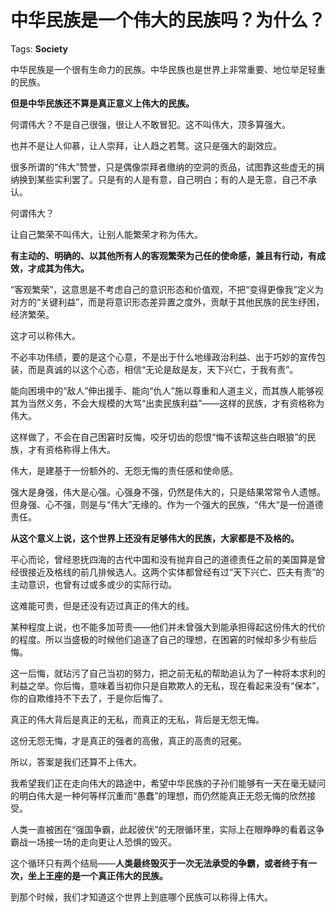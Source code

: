 # 中华民族是一个伟大的民族吗？为什么？

Tags: **Society**

中华民族是一个很有生命力的民族。中华民族也是世界上非常重要、地位举足轻重的民族。

**但是中华民族还不算是真正意义上伟大的民族。**

何谓伟大？不是自己很强，很让人不敢冒犯。这不叫伟大，顶多算强大。

也并不是让人仰慕，让人崇拜，让人趋之若鹜。这只是强大的副效应。

很多所谓的“伟大”赞誉，只是偶像崇拜者缴纳的空洞的贡品，试图靠这些虚无的捐纳换到某些实利罢了。只是有的人是有意，自己明白；有的人是无意，自己不承认。

何谓伟大？

让自己繁荣不叫伟大，让别人能繁荣才称为伟大。

**有主动的、明确的、以其他所有人的客观繁荣为己任的使命感，兼且有行动，有成效，才成其为伟大。**

“客观繁荣”，这意思是不考虑自己的意识形态和价值观，不把“变得更像我”定义为对方的“关键利益”，而是将意识形态差异置之度外，贡献于其他民族的民生纾困，经济繁荣。

这才可以称伟大。

不必丰功伟绩，要的是这个心意，不是出于什么地缘政治利益、出于巧妙的宣传包装，而是真诚的以这个心态，相信“无论是敌是友，天下兴亡，于我有责”。

能向困境中的“敌人”伸出援手、能向“仇人”施以尊重和人道主义，而其族人能够视其为当然义务，不会大规模的大骂“出卖民族利益”——这样的民族，才有资格称为伟大。

这样做了，不会在自己困窘时反悔，咬牙切齿的怨恨“悔不该帮这些白眼狼”的民族，才有资格称得上伟大。

伟大，是建基于一份额外的、无怨无悔的责任感和使命感。

强大是身强，伟大是心强。心强身不强，仍然是伟大的，只是结果常常令人遗憾。但身强、心不强，则是与“伟大”无缘的。作为一个强大的民族，“伟大“是一份道德责任。

**从这个意义上说，这个世界上还没有足够伟大的民族，大家都是不及格的。**

平心而论，曾经恩抚四海的古代中国和没有抛弃自己的道德责任之前的美国算是曾经很接近及格线的前几排候选人。这两个实体都曾经有过“天下兴亡、匹夫有责”的主动意识，也曾有过或多或少的实际行动。

这难能可贵，但是还没有迈过真正的伟大的线。

某种程度上说，也不能多加苛责——他们并未曾强大到能承担得起这份伟大的代价的程度。所以当盛极的时候他们追逐了自己的理想，在困窘的时候却多少有些后悔。

这一后悔，就玷污了自己当初的努力，把之前无私的帮助追认为了一种将本求利的利益之举。你后悔，意味着当初你只是自欺欺人的无私，现在看起来没有“保本”，你的自欺维持不下去了，于是你后悔了。

真正的伟大背后是真正的无私，而真正的无私，背后是无怨无悔。

这份无怨无悔，才是真正的强者的高傲，真正的高贵的冠冕。

所以，答案是我们还算不上伟大。

我希望我们正在走向伟大的路途中，希望中华民族的子孙们能够有一天在毫无疑问的明白伟大是一种何等样沉重而“愚蠢”的理想，而仍然能真正无怨无悔的欣然接受。

人类一直被困在“强国争霸，此起彼伏”的无限循环里，实际上在眼睁睁的看着这争霸战一场接一场的走向更让人恐惧的毁灭。

这个循环只有两个结局——**人类最终毁灭于一次无法承受的争霸，或者终于有一次，坐上王座的是一个真正伟大的民族。**

到那个时候，我们才知道这个世界上到底哪个民族可以称得上伟大。




